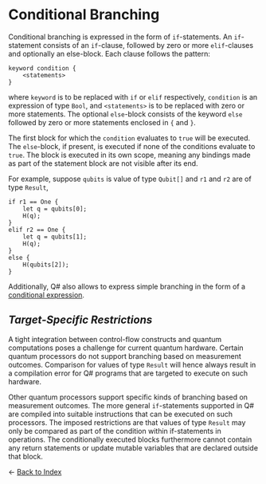 # Conditional Branching

Conditional branching is expressed in the form of `if`-statements. 
An `if`-statement consists of an `if`-clause, followed by zero or more `elif`-clauses and optionally an else-block.
Each clause follows the pattern:
```
keyword condition {
    <statements>
}
```
where `keyword` is to be replaced with `if` or `elif` respectively, `condition` is an expression of type `Bool`, and `<statements>` is to be replaced with zero or more statements. The optional `else`-block consists of the keyword `else` followed by zero or more statements enclosed in `{` and `}`.

The first block for which the `condition` evaluates to `true` will be executed. The `else`-block, if present, is executed if none of the conditions evaluate to `true`. 
The block is executed in its own scope, meaning any bindings made as part of the statement block are not visible after its end.

For example, suppose `qubits` is value of type `Qubit[]` and `r1` and `r2` are of type `Result`,

```qsharp
if r1 == One {
    let q = qubits[0];
    H(q);
} 
elif r2 == One {
    let q = qubits[1];
    H(q);
} 
else {
    H(qubits[2]);
}
```

Additionally, Q# also allows to express simple branching in the form of a [conditional expression](https://github.com/microsoft/qsharp-language/blob/main/Specifications/Language/3_Expressions/ConditionalExpressions.md#conditional-expressions).

## *Target-Specific Restrictions*

A tight integration between control-flow constructs and quantum computations poses a challenge for current quantum hardware. Certain quantum processors do not support branching based on measurement outcomes. Comparison for values of type `Result` will hence always result in a compilation error for Q# programs that are targeted to execute on such hardware. 

Other quantum processors support specific kinds of branching based on measurement outcomes. The more general `if`-statements supported in Q# are compiled into suitable instructions that can be executed on such processors. The imposed restrictions are that values of type `Result` may only be compared as part of the condition within if-statements in operations. The conditionally executed blocks furthermore cannot contain any return statements or update mutable variables that are declared outside that block. 


← [Back to Index](https://github.com/microsoft/qsharp-language/tree/main/Specifications/Language#index)